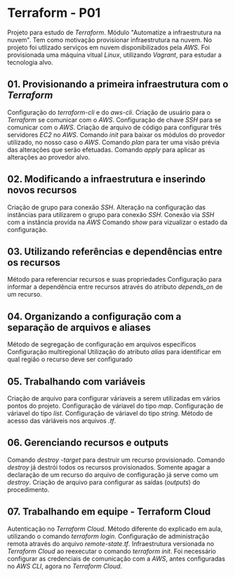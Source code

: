 # Terraform - P01

Projeto para estudo de _Terraform_. Módulo "Automatize a infraestrutura na nuvem". Tem como motivação provisionar infraestrutura na nuvem. No projeto foi utlizado serviços em nuvem disponibilizados pela _AWS_.
Foi provisionada uma máquina vitual _Linux_, utilizando _Vagrant_, para estudar a tecnologia alvo.

## 01. Provisionando a primeira infraestrutura com o _Terraform_

Configuração do _terraform-cli_ e do _aws-cli_.
Criação de usuário para o _Terraform_ se comunicar com o _AWS_.
Configuração de chave _SSH_ para se comunicar com o _AWS_.
Criação de arquivo de código para configurar três servidores _EC2_ no _AWS_.
Comando _init_ para baixar os módulos do provedor utilizado, no nosso caso o _AWS_.
Comando _plan_ para ter uma visão prévia das alterações que serão efetuadas.
Comando _apply_ para aplicar as alterações ao provedor alvo.

## 02. Modificando a infraestrutura e inserindo novos recursos

Criação de grupo para conexão _SSH_.
Alteração na configuração das instâncias para utilizarem o grupo para conexão _SSH_.
Conexão via _SSH_ com a instância provida na _AWS_ 
Comando _show_ para vizualizar o estado da configuração.

## 03. Utilizando referências e dependências entre os recursos

Método para referenciar recursos e suas propriedades
Configuração para informar a dependência entre recursos através do atributo _depends_on_ de um recurso.

## 04. Organizando a configuração com a separação de arquivos e aliases

Método de segregação de configuração em arquivos específicos
Configuração multiregional
Utilização do atributo _alias_ para identificar em qual região o recurso deve ser configurado

## 05. Trabalhando com variáveis

Criação de arquivo para configurar váriaveis a serem utilizadas em vários pontos do projeto.
Configuração de váriavel do tipo _map_.
Configuração de váriavel do tipo _list_.
Configuração de váriavel do tipo _string_.
Método de acesso das váriáveis nos arquivos _.tf_.

## 06. Gerenciando recursos e outputs

Comando _destroy -target <recurso>_ para destruir um recurso provisionado.
Comando _destroy_ já destrói todos os recursos provisionados.
Somente apagar a declaração de um recurso do arquivo de configuração já serve como um _destroy_.
Criação de arquivo para configurar as saídas (_outputs_) do procedimento.

## 07. Trabalhando em equipe - Terraform Cloud

Autenticação no _Terraform Cloud_. Método diferente do explicado em aula, utilizando o comando _terraform login_.
Configuração de administração remota através do arquivo _remote-state.tf_.
Infraestrutura versionada no _Terraform Cloud_ ao reexecutar o comando _terraform init_.
Foi necessário configurar as credenciais de comunicação com a _AWS_, antes configuradas no _AWS CLI_, agora no _Terraform Cloud_.
